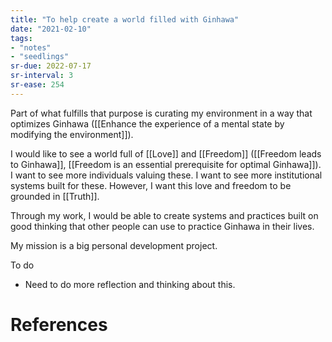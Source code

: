 ```yaml
---
title: "To help create a world filled with Ginhawa"
date: "2021-02-10"
tags:
- "notes"
- "seedlings"
sr-due: 2022-07-17
sr-interval: 3
sr-ease: 254
---
```


Part of what fulfills that purpose is curating my environment in a way that optimizes Ginhawa ([[Enhance the experience of a mental state by modifying the environment]]).

I would like to see a world full of [[Love]] and [[Freedom]] ([[Freedom leads to Ginhawa]], [[Freedom is an essential prerequisite for optimal Ginhawa]]). I want to see more individuals valuing these. I want to see more institutional systems built for these. However, I want this love and freedom to be grounded in [[Truth]].

Through my work, I would be able to create systems and practices built on good thinking that other people can use to practice Ginhawa in their lives.

My mission is a big personal development project.

To do

- Need to do more reflection and thinking about this.

# References
